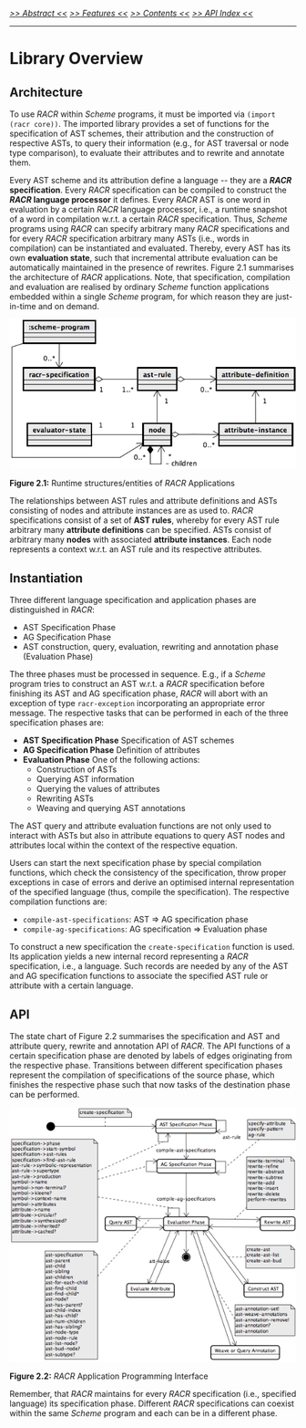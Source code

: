 _[>> Abstract <<](abstract.md) [>> Features <<](features.md) [>> Contents <<](contents.md) [>> API Index <<](api-index.md)_
___

# Library Overview

## Architecture

To use _RACR_ within _Scheme_ programs, it must be imported via `(import (racr core))`. The imported library provides a set of functions for the specification of AST schemes, their attribution and the construction of respective ASTs, to query their information (e.g., for AST traversal or node type comparison), to evaluate their attributes and to rewrite and annotate them.

Every AST scheme and its attribution define a language -- they are a **_RACR_ specification**. Every _RACR_ specification can be compiled to construct the **_RACR_ language processor** it defines. Every _RACR_ AST is one word in evaluation by a certain _RACR_ language processor, i.e., a runtime snapshot of a word in compilation w.r.t. a certain _RACR_ specification. Thus, _Scheme_ programs using _RACR_ can specify arbitrary many _RACR_ specifications and for every _RACR_ specification arbitrary many ASTs (i.e., words in compilation) can be instantiated and evaluated. Thereby, every AST has its own **evaluation state**, such that incremental attribute evaluation can be automatically maintained in the presence of rewrites. Figure 2.1 summarises the architecture of _RACR_ applications. Note, that specification, compilation and evaluation are realised by ordinary _Scheme_ function applications embedded within a single _Scheme_ program, for which reason they are just-in-time and on demand.

![runtime-structures](figures/runtime-structures.png)

**Figure 2.1:** Runtime structures/entities of _RACR_ Applications

The relationships between AST rules and attribute definitions and ASTs consisting of nodes and attribute instances are as used to. _RACR_ specifications consist of a set of **AST rules**, whereby for every AST rule arbitrary many **attribute definitions** can be specified. ASTs consist of arbitrary many **nodes** with associated **attribute instances**. Each node represents a context w.r.t. an AST rule and its respective attributes.

## Instantiation

Three different language specification and application phases are distinguished in _RACR_:
 * AST Specification Phase
 * AG Specification Phase
 * AST construction, query, evaluation, rewriting and annotation phase (Evaluation Phase)

The three phases must be processed in sequence. E.g., if a _Scheme_ program tries to construct an AST w.r.t. a _RACR_ specification before finishing its AST and AG specification phase, _RACR_ will abort with an exception of type `racr-exception` incorporating an appropriate error message. The respective tasks that can be performed in each of the three specification phases are:
 * **AST Specification Phase** Specification of AST schemes
 * **AG Specification Phase** Definition of attributes
 * **Evaluation Phase** One of the following actions:
   * Construction of ASTs
   * Querying AST information
   * Querying the values of attributes
   * Rewriting ASTs
   * Weaving and querying AST annotations

The AST query and attribute evaluation functions are not only used to interact with ASTs but also in attribute equations to query AST nodes and attributes local within the context of the respective equation.

Users can start the next specification phase by special compilation functions, which check the consistency of the specification, throw proper exceptions in case of errors and derive an optimised internal representation of the specified language (thus, compile the specification). The respective compilation functions are:
 * `compile-ast-specifications`: AST => AG specification phase
 * `compile-ag-specifications`: AG specification => Evaluation phase

To construct a new specification the `create-specification` function is used. Its application yields a new internal record representing a _RACR_ specification, i.e., a language. Such records are needed by any of the AST and AG specification functions to associate the specified AST rule or attribute with a certain language.

## API

The state chart of Figure 2.2 summarises the specification and AST and attribute query, rewrite and annotation API of _RACR_. The API functions of a certain specification phase are denoted by labels of edges originating from the respective phase. Transitions between different specification phases represent the compilation of specifications of the source phase, which finishes the respective phase such that now tasks of the destination phase can be performed.

![user-interface](figures/user-interface.png)

**Figure 2.2:** _RACR_ Application Programming Interface

Remember, that _RACR_ maintains for every _RACR_ specification (i.e., specified language) its specification phase. Different _RACR_ specifications can coexist within the same _Scheme_ program and each can be in a different phase.
